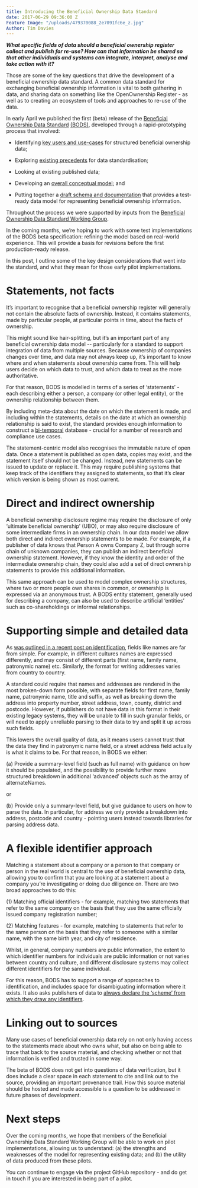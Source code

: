 ```yaml
---
title: Introducing the Beneficial Ownership Data Standard
date: 2017-06-29 09:36:00 Z
Feature Image: "/uploads/479370088_2e7091fc6e_z.jpg"
Author: Tim Davies
---
```


***What specific fields of data should a beneficial ownership register collect and publish for re-use? How can that information be shared so that other individuals and systems can integrate, interpret, analyse and take action with it?***

Those are some of the key questions that drive the development of a beneficial ownership data standard. A common data standard for exchanging beneficial ownership information is vital to both gathering in data, and sharing data on something like the OpenOwnership Register - as well as to creating an ecosystem of tools and approaches to re-use of the data.

In early April we published the first (beta) release of the [Beneficial Ownership Data Standard](http://beneficial-ownership-data-standard.readthedocs.io/en/master/) [(BODS)](http://beneficial-ownership-data-standard.readthedocs.io/en/master/), developed through a rapid-prototyping process that involved:

* Identifying [key users and use-cases](https://github.com/openownership/data-standard/issues/4) for structured beneficial ownership data;

* Exploring [existing precedents](https://github.com/openownership/data-standard/issues/3) for data standardisation;

* Looking at existing published data;

* Developing an [overall conceptual model](https://github.com/openownership/data-standard/issues/7); and

* Putting together a [draft schema and documentation](http://beneficial-ownership-data-standard.readthedocs.io/en/master/schema.html) that provides a test-ready data model for representing beneficial ownership information.

Throughout the process we were supported by inputs from the [Beneficial Ownership Data Standard Working Group](http://beneficial-ownership-data-standard.readthedocs.io/en/master/governance.html#membership-term-and-role).

In the coming months, we’re hoping to work with some test implementations of the BODS beta specification: refining the model based on real-world experience. This will provide a basis for revisions before the first production-ready release.

In this post, I outline some of the key design considerations that went into the standard, and what they mean for those early pilot implementations.

# **Statements, not facts**

It’s important to recognise that a beneficial ownership register will generally not contain the absolute facts of ownership. Instead, it contains statements, made by particular people, at particular points in time, about the facts of ownership.

This might sound like hair-splitting, but it’s an important part of any beneficial ownership data model -- particularly for a standard to support integration of data from multiple sources. Because ownership of companies changes over time, and data may not always keep up, it’s important to know where and when statements about ownership came from. This will help users decide on which data to trust, and which data to treat as the more authoritative.

For that reason, BODS is modelled in terms of a series of ‘statements’ - each describing either a person, a company (or other legal entity), or the ownership relationship between them.

By including meta-data about the date on which the statement is made, and including within the statements, details on the date at which an ownership relationship is said to exist, the standard provides enough information to construct a [bi-temporal](https://en.wikipedia.org/wiki/Bitemporal_Modeling) database - crucial for a number of research and compliance use cases.

The statement-centric model also recognises the immutable nature of open data. Once a statement is published as open data, copies may exist, and the statement itself should not be changed. Instead, new statements can be issued to update or replace it. This may require publishing systems that keep track of the identifiers they assigned to statements, so that it’s clear which version is being shown as most current.

# **Direct and indirect ownership**

A beneficial ownership disclosure regime may require the disclosure of only ‘ultimate beneficial ownership’ (UBO), or may also require disclosure of some intermediate firms in an ownership chain. In our data model we allow both direct and indirect ownership statements to be made. For example, if a publisher of data knows that Person A owns Company Z, but through some chain of unknown companies, they can publish an indirect beneficial ownership statement. However, if they know the identity and order of the intermediate ownership chain, they could also add a set of direct ownership statements to provide this additional information.

This same approach can be used to model complex ownership structures, where two or more people own shares in common, or ownership is expressed via an anonymous trust. A BODS entity statement, generally used for describing a company, can also be used to describe artificial ‘entities’ such as co-shareholdings or informal relationships.

# **Supporting simple and detailed data**

As [was outlined in a recent post on identification](http://openownership.org/news/identity-and-identifiers-what-weve-learned/), fields like names are far from simple. For example, in different cultures names are expressed differently, and may consist of different parts (first name, family name, patronymic name) etc. Similarly, the format for writing addresses varies from country to country.

A standard could require that names and addresses are rendered in the most broken-down form possible, with separate fields for first name, family name, patronymic name, title and suffix, as well as breaking down the address into property number, street address, town, county, district and postcode. However, if publishers do not have data in this format in their existing legacy systems, they will be unable to fill in such granular fields, or will need to apply unreliable parsing to their data to try and split it up across such fields.

This lowers the overall quality of data, as it means users cannot trust that the data they find in patronymic name field, or a street address field actually is what it claims to be. For that reason, in BODS we either:

\(a) Provide a summary-level field (such as full name) with guidance on how it should be populated, and the possibility to provide further more structured breakdown in additional ‘advanced’ objects such as the array of alternateNames.

or

\(b) Provide only a summary-level field, but give guidance to users on how to parse the data. In particular, for address we only provide a breakdown into address, postcode and country - pointing users instead towards libraries for parsing address data.

# **A flexible identifier approach**

Matching a statement about a company or a person to that company or person in the real world is central to the use of beneficial ownership data, allowing you to confirm that you are looking at a statement about a company you’re investigating or doing due diligence on. There are two broad approaches to do this:

\(1) Matching official identifiers - for example, matching two statements that refer to the same company on the basis that they use the same officially issued company registration number;

\(2) Matching features - for example, matching to statements that refer to the same person on the basis that they refer to someone with a similar name, with the same birth year, and city of residence.

Whilst, in general, company numbers are public information, the extent to which identifier numbers for individuals are public information or not varies between country and culture, and different disclosure systems may collect different identifiers for the same individual.

For this reason, BODS has to support a range of approaches to identification, and includes space for disambiguating information where it exists. It also asks publishers of data to [always declare the ‘scheme’ from which they draw any identifiers](http://beneficial-ownership-data-standard.readthedocs.io/en/latest/schema.html#identifier).

# **Linking out to sources**

Many use cases of beneficial ownership data rely on not only having access to the statements made about who owns what, but also on being able to trace that back to the source material, and checking whether or not that information is verified and trusted in some way.

The beta of BODS does not get into questions of data verification, but it does include a clear space in each statement to cite and link out to the source, providing an important provenance trail. How this source material should be hosted and made accessible is a question to be addressed in future phases of development.

# **Next steps**

Over the coming months, we hope that members of the Beneficial Ownership Data Standard Working Group will be able to work on pilot implementations, allowing us to understand: (a) the strengths and weaknesses of the model for representing existing data; and (b) the utility of data produced from these pilots.

You can continue to engage via the project GitHub repository - and do get in touch if you are interested in being part of a pilot.